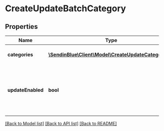 # CreateUpdateBatchCategory

## Properties
Name | Type | Description | Notes
------------ | ------------- | ------------- | -------------
**categories** | [**\SendinBlue\Client\Model\CreateUpdateCategories[]**](CreateUpdateCategories.md) | array of categories objects | 
**updateEnabled** | **bool** | Facilitate to update the existing categories in the same request (updateEnabled &#x3D; true) | [optional] 

[[Back to Model list]](../../README.md#documentation-for-models) [[Back to API list]](../../README.md#documentation-for-api-endpoints) [[Back to README]](../../README.md)


